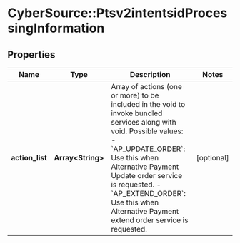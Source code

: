 # CyberSource::Ptsv2intentsidProcessingInformation

## Properties
Name | Type | Description | Notes
------------ | ------------- | ------------- | -------------
**action_list** | **Array&lt;String&gt;** | Array of actions (one or more) to be included in the void to invoke bundled services along with void. Possible values: - &#x60;AP_UPDATE_ORDER&#x60;: Use this when Alternative Payment Update order service is requested. - &#x60;AP_EXTEND_ORDER&#x60;: Use this when Alternative Payment extend order service is requested.  | [optional] 



